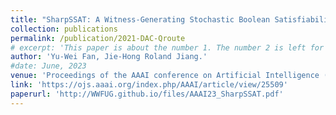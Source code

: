 ```yaml
---
title: "SharpSSAT: A Witness-Generating Stochastic Boolean Satisfiability Solver"
collection: publications
permalink: /publication/2021-DAC-Qroute
# excerpt: 'This paper is about the number 1. The number 2 is left for future work.'
author: 'Yu-Wei Fan, Jie-Hong Roland Jiang.'
#date: June, 2023
venue: 'Proceedings of the AAAI conference on Artificial Intelligence (AAAI), 2023'
link: 'https://ojs.aaai.org/index.php/AAAI/article/view/25509'
paperurl: 'http://WWFUG.github.io/files/AAAI23_SharpSSAT.pdf'
---
```

<!-- This paper is about the number 1. The number 2 is left for future work. -->

<!-- [Download paper here](http://wanhsuanlin.github.io/files/DAC21_QBridge.pdf) -->
